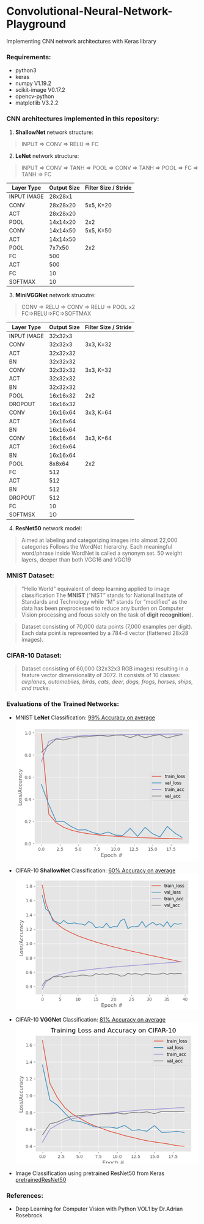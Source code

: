 # Convolutional-Neural-Network-Playground
Implementing CNN network architectures with Keras library

### Requirements:
* python3
* keras
* numpy V1.19.2
* scikit-image V0.17.2
* opencv-python
* matplotlib V3.2.2

### CNN architectures implemented in this repository:
1. **ShallowNet** network structure:
> INPUT => CONV => RELU => FC
2. **LeNet** network structure:
>  INPUT => CONV => TANH => POOL => CONV => 
>  TANH => POOL => FC => TANH => FC 
    
Layer Type | Output Size | Filter Size / Stride
---------- | ------------| -----------
INPUT IMAGE | 28x28x1 |
CONV | 28x28x20 | 5x5, K=20
ACT  | 28x28x20 |
POOL | 14x14x20 | 2x2
CONV | 14x14x50 | 5x5, K=50
ACT  | 14x14x50 |
POOL | 7x7x50 | 2x2
FC   | 500 |
ACT  | 500 |
FC   | 10 |
SOFTMAX | 10 |

3. **MiniVGGNet** network strucutre:
> CONV => RELU => CONV => RELU => POOL x2 FC=>RELU=>FC=>SOFTMAX

Layer Type | Output Size | Filter Size / Stride
---------- | ------------| -----------
INPUT IMAGE | 32x32x3 |
CONV | 32x32x3 | 3x3, K=32
ACT  | 32x32x32 | 
BN | 32x32x32 | 
CONV | 32x32x32 | 3x3, K=32
ACT  | 32x32x32 | 
BN | 32x32x32 | 
POOL | 16x16x32 | 2x2
DROPOUT | 16x16x32 | 
CONV | 16x16x64 | 3x3, K=64
ACT  | 16x16x64 | 
BN | 16x16x64 | 
CONV | 16x16x64 | 3x3, K=64
ACT  | 16x16x64 |
BN   | 16x16x64 |
POOL | 8x8x64   | 2x2
FC   | 512 |
ACT  | 512 |
BN   | 512 |
DROPOUT | 512 |
FC      | 10 |
SOFTMSX | 1O |

4. **ResNet50** network model:
> Aimed at labeling and categorizing images into almost 22,000 categories
> Follows the WordNet hierarchy. Each meaningful word/phrase inside WordNet is called a synonym set.
> 50 weight layers, deeper than both VGG16 and VGG19

### MNIST Dataset:
> "Hello World" equivalent of deep learning applied to image classification
> The **MNIST** (“NIST” stands for National Institute of Standards and Technology while “M” stands for “modified” as the data has been preprocessed to reduce any burden on Computer Vision processing and focus solely on the task of **digit recognition**).

> Dataset consisting of 70,000 data points (7,000 examples per digit). Each data point is represented by a 784-d vector (flattened 28x28 images).

### CIFAR-10 Dataset:
> Dataset consisting of 60,000 (32x32x3 RGB images) resulting in a feature vector dimensionality of 3072. It consists of 10 classes: _airplanes, automobiles, birds, cats, deer, dogs, frogs, horses, ships, and trucks_.

### Evaluations of the Trained Networks:
* MNIST **LeNet** Classification: [99% Accuracy on average](output/lenet_mnist_trainingEval.txt
)
![kerasCIFAR10](/output/lenet_mnist.PNG)

* CIFAR-10 **ShallowNet** Classification: [60% Accuracy on average](output/shallownet_cifar10_trainingEval.txt)
![kerasCIFAR10](/output/shallownet_cifar10.PNG)
* CIFAR-10 **VGGNet** Classification: [81% Accuracy on average](output/minivggnet_cifar10_trainingEval.txt)
![kerasCIFAR10](/output/minivggnet_cifar10.PNG)

* Image Classification using pretrained ResNet50 from Keras
[pretrainedResNet50](classifyimage_ResNet.ipynb)
### References:
* Deep Learning for Computer Vision with Python VOL1 by Dr.Adrian Rosebrock



